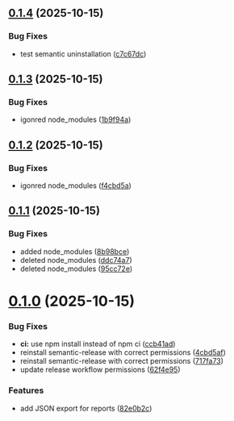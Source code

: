 ## [0.1.4](https://github.com/mohammad-ahmadi-r/fastapi-jenkins/compare/v0.1.3...v0.1.4) (2025-10-15)


### Bug Fixes

* test semantic uninstallation ([c7c67dc](https://github.com/mohammad-ahmadi-r/fastapi-jenkins/commit/c7c67dca38e55712393ed2c0302121e721028796))

## [0.1.3](https://github.com/mohammad-ahmadi-r/fastapi-jenkins/compare/v0.1.2...v0.1.3) (2025-10-15)


### Bug Fixes

* igonred node_modules ([1b9f94a](https://github.com/mohammad-ahmadi-r/fastapi-jenkins/commit/1b9f94a86355ef73ac74ad031ce9c5c88515529a))

## [0.1.2](https://github.com/mohammad-ahmadi-r/fastapi-jenkins/compare/v0.1.1...v0.1.2) (2025-10-15)


### Bug Fixes

* igonred node_modules ([f4cbd5a](https://github.com/mohammad-ahmadi-r/fastapi-jenkins/commit/f4cbd5aa01144dc2beca12d7b28d917c484e2291))

## [0.1.1](https://github.com/mohammad-ahmadi-r/fastapi-jenkins/compare/v0.1.0...v0.1.1) (2025-10-15)


### Bug Fixes

* added node_modules ([8b98bce](https://github.com/mohammad-ahmadi-r/fastapi-jenkins/commit/8b98bcee5002018a3998ffcafe2f03aafb7b8de4))
* deleted node_modules ([ddc74a7](https://github.com/mohammad-ahmadi-r/fastapi-jenkins/commit/ddc74a7d726ca1ed21068cebc810aa727ff00d65))
* deleted node_modules ([95cc72e](https://github.com/mohammad-ahmadi-r/fastapi-jenkins/commit/95cc72e92f60aed2d799297f70009a1c08a55c7d))

# [0.1.0](https://github.com/mohammad-ahmadi-r/fastapi-jenkins/compare/v0.0.0...v0.1.0) (2025-10-15)


### Bug Fixes

* **ci:** use npm install instead of npm ci ([ccb41ad](https://github.com/mohammad-ahmadi-r/fastapi-jenkins/commit/ccb41ade74918deecc92d1900864a4568cfb8d82))
* reinstall semantic-release with correct permissions ([4cbd5af](https://github.com/mohammad-ahmadi-r/fastapi-jenkins/commit/4cbd5aff9c0a242f84ee0e56f0967300fff45fe2))
* reinstall semantic-release with correct permissions ([717fa73](https://github.com/mohammad-ahmadi-r/fastapi-jenkins/commit/717fa730ef0f166f6e6dc0c2b84128141b0b99c3))
* update release workflow permissions ([62f4e95](https://github.com/mohammad-ahmadi-r/fastapi-jenkins/commit/62f4e95b9721fcf58839dcf65414e8f6b1d743bc))


### Features

* add JSON export for reports ([82e0b2c](https://github.com/mohammad-ahmadi-r/fastapi-jenkins/commit/82e0b2ceb4b6186a1a92752f75cb45b21ec34292))
